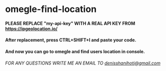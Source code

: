 # omegle-find-location

#### PLEASE REPLACE "my-api-key" WITH A REAL API KEY FROM https://ipgeolocation.io/
#### After replacement, press CTRL+SHIFT+I   and paste your code.
#### And now you can go to omegle and find users location in console.

###### FOR ANY QUESTIONS WRITE ME AN EMAIL TO denisshanihoti@gmail.com

